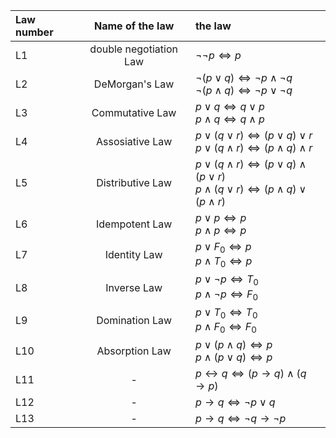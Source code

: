 | Law number |    Name of the law     | the law                                                                                                                                |
| :--------- | :--------------------: | :------------------------------------------------------------------------------------------------------------------------------------- |
| L1         | double negotiation Law | $\neg \neg p \Leftrightarrow p$ |
| L2         |     DeMorgan's Law     | $\neg (p \vee q) \Leftrightarrow \neg p \wedge \neg q$ <br> $\neg (p \wedge q) \Leftrightarrow \neg p \vee \neg q$                           |
| L3         |    Commutative Law     | $p \vee q \Leftrightarrow q \vee p$ <br> $p \wedge q \Leftrightarrow q \wedge p$                                                             |
| L4         |    Assosiative Law     | $p \vee (q \vee r) \Leftrightarrow (p \vee q) \vee r$  <br> $p \vee (q \wedge r) \Leftrightarrow (p \wedge q) \wedge r$                        |
| L5         |    Distributive Law    | $p \vee (q \wedge r) \Leftrightarrow (p \vee q) \wedge (p \vee r)$ <br>$p \wedge (q \vee r) \Leftrightarrow (p \wedge q) \vee (p \wedge r)$ |
| L6         |     Idempotent Law     | $p \vee p \Leftrightarrow p$ <br> $p \wedge p \Leftrightarrow p$                                                                             |
| L7         |      Identity Law      | $p \vee F_0 \Leftrightarrow p$  <br> $p \wedge T_0 \Leftrightarrow p$                                                                         |
| L8         |      Inverse Law       | $p \vee \neg p \Leftrightarrow T_0$ <br> $p \wedge \neg p \Leftrightarrow F_0$                                                               |
| L9         |     Domination Law     | $p \vee T_0 \Leftrightarrow T_0$ <br> $p \wedge F_0 \Leftrightarrow F_0$                                                                     |
| L10        |     Absorption Law     | $p \vee (p \wedge q) \Leftrightarrow p$ <br> $p \wedge (p \vee q) \Leftrightarrow p$                                                         |
| L11        |           -            |$p \leftrightarrow q \Leftrightarrow (p \rightarrow q) \wedge (q \rightarrow p)$                                                                 |
| L12        |           -            | $p \rightarrow q \Leftrightarrow \neg p \vee q$                                                                                        |
| L13        |           -            | $p \rightarrow q \Leftrightarrow \neg q \rightarrow \neg p$                                                                            |
